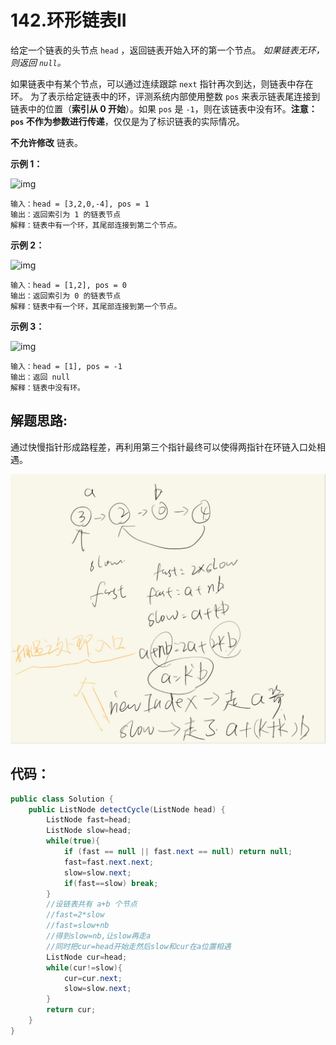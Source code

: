 #  142.环形链表II

给定一个链表的头节点  `head` ，返回链表开始入环的第一个节点。 *如果链表无环，则返回 `null`。*

如果链表中有某个节点，可以通过连续跟踪 `next` 指针再次到达，则链表中存在环。 为了表示给定链表中的环，评测系统内部使用整数 `pos` 来表示链表尾连接到链表中的位置（**索引从 0 开始**）。如果 `pos` 是 `-1`，则在该链表中没有环。**注意：`pos` 不作为参数进行传递**，仅仅是为了标识链表的实际情况。

**不允许修改** 链表。

 

**示例 1：**

![img](https://assets.leetcode.com/uploads/2018/12/07/circularlinkedlist.png)

```
输入：head = [3,2,0,-4], pos = 1
输出：返回索引为 1 的链表节点
解释：链表中有一个环，其尾部连接到第二个节点。
```

**示例 2：**

![img](https://assets.leetcode-cn.com/aliyun-lc-upload/uploads/2018/12/07/circularlinkedlist_test2.png)

```
输入：head = [1,2], pos = 0
输出：返回索引为 0 的链表节点
解释：链表中有一个环，其尾部连接到第一个节点。
```

**示例 3：**

![img](https://assets.leetcode-cn.com/aliyun-lc-upload/uploads/2018/12/07/circularlinkedlist_test3.png)

```
输入：head = [1], pos = -1
输出：返回 null
解释：链表中没有环。
```

## 解题思路:

通过快慢指针形成路程差，再利用第三个指针最终可以使得两指针在环链入口处相遇。

![环形链表II](../images/环形链表II.jpg)

## 代码：

```java
public class Solution {
    public ListNode detectCycle(ListNode head) {
        ListNode fast=head;
        ListNode slow=head;
        while(true){
            if (fast == null || fast.next == null) return null;
            fast=fast.next.next;
            slow=slow.next;
            if(fast==slow) break;
        }
        //设链表共有 a+b 个节点
        //fast=2*slow
        //fast=slow+nb
        //得到slow=nb,让slow再走a
        //同时把cur=head开始走然后slow和cur在a位置相遇
        ListNode cur=head;
        while(cur!=slow){
            cur=cur.next;
            slow=slow.next;
        }
        return cur;
    }
}
```



